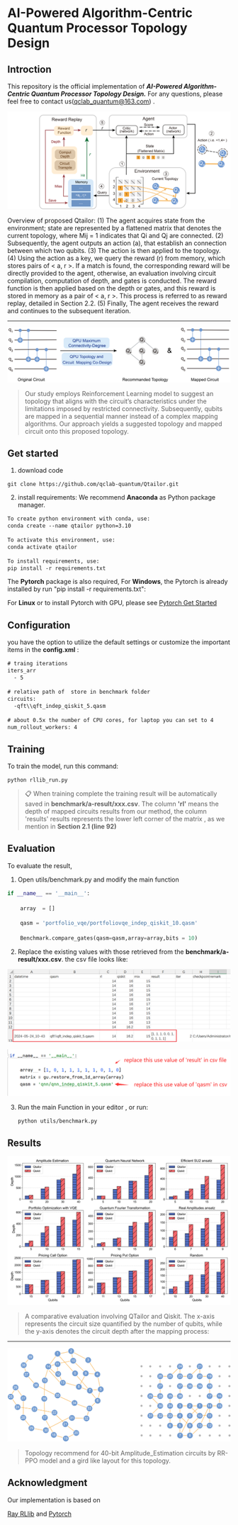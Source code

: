 # AI-Powered Algorithm-Centric Quantum Processor Topology Design



## Introction

This repository is the official implementation of ***AI-Powered Algorithm-Centric Quantum Processor Topology Design.***     For any questions, please feel free to contact us(qclab_quantum@163.com) .


![Overview](./temp/overview.png)

Overview of proposed Qtailor: (1) The agent acquires state from the environment; state are represented by a flattened
matrix that denotes the current topology, where Mij = 1 indicates that Qi and Qj are connected. (2) Subsequently, the agent
outputs an action (a), that establish an connection between which two qubits. (3) The action is then applied to the topology.
(4) Using the action as a key, we query the reward (r) from memory, which stores pairs of < a, r >. If a match is found, the
corresponding reward will be directly provided to the agent, otherwise, an evaluation involving circuit compilation, computation
of depth, and gates is conducted. The reward function is then applied based on the depth or gates, and this reward is stored in
memory as a pair of < a, r >. This process is referred to as reward replay, detailed in Section 2.2. (5) Finally, The agent
receives the reward and continues to the subsequent iteration.
<hr/>

![](./temp/intro2.png)

> Our study employs Reinforcement Learning model to suggest an topology that aligns with the circuit’s characteristics under the limitations imposed by restricted connectivity. Subsequently, qubits are mapped in a sequential manner instead of a complex mapping algorithms. Our approach yields a suggested topology and mapped circuit onto this proposed topology.


## Get started

1. download code

```
git clone https://github.com/qclab-quantum/Qtailor.git
```



2. install requirements:
We recommend **Anaconda** as Python package manager.
```setup
To create python environment with conda, use:
conda create --name qtailor python=3.10

To activate this environment, use:
conda activate qtailor

To install requirements, use:
pip install -r requirements.txt
```

The  **Pytorch**  package is also required, For **Windows**, the Pytorch  is already installed  by run "pip install -r requirements.txt":

For **Linux** or to install Pytorch with GPU,  please see [Pytorch Get Started](https://pytorch.org/get-started/locally/)


## Configuration

you have the option to utilize the default settings or customize the important items in the **config.xml** :

```
# traing iterations
iters_arr
  - 5
  
# relative path of  store in benchmark folder
circuits:
  -qft\\qft_indep_qiskit_5.qasm
  
# about 0.5x the number of CPU cores, for laptop you can set to 4
num_rollout_workers: 4
```



## Training

To train the model, run this command:

```train
python rllib_run.py
```

>📋  When training complete the training result will be automatically saved in **benchmark/a-result/xxx.csv**.
> The column **'rl'** means the depth of mapped circuits results from our method, the column 'results'  results represents the lower left corner of the matrix , as we mention in **Section 2.1 (line 92)**

## Evaluation

To evaluate the result,

1. Open utils/benchmark.py  and modify the main function

```python
if __name__ == '__main__':

    array  = []

    qasm = 'portfolio_vqe/portfoliovqe_indep_qiskit_10.qasm'

    Benchmark.compare_gates(qasm=qasm,array=array,bits = 10)
```

2. Replace the existing values with those retrieved from the **benchmark/a-result/xxx.csv**. the csv file looks like:

![](./temp/readme2.png)

![](./temp/readme1.png)



3. Run the main Function in your editor , or  run:

   ```shell
   python utils/benchmark.py
   ```



## Results

![](./data/fig/benchmarkBar.png)

>A comparative evaluation involving QTailor and Qiskit. The x-axis represents the circuit size quantified by the number of qubits, while the y-axis denotes the circuit depth after the mapping
>process:

<hr>

![](./data/fig/ae1.png) 

> Topology recommend for 40-bit Amplitude_Estimation circuits by RR-PPO model and a gird like layout for this topology.

## Acknowledgment
Our implementation is based on 

[Ray RLlib](https://github.com/ray-project/ray/tree/master/rllib) and [Pytorch]()
